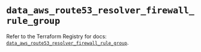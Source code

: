 # `data_aws_route53_resolver_firewall_rule_group`

Refer to the Terraform Registry for docs: [`data_aws_route53_resolver_firewall_rule_group`](https://registry.terraform.io/providers/hashicorp/aws/6.3.0/docs/data-sources/route53_resolver_firewall_rule_group).
